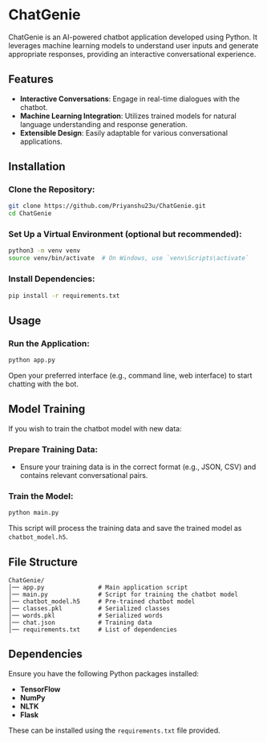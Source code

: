 # ChatGenie

ChatGenie is an AI-powered chatbot application developed using Python. It leverages machine learning models to understand user inputs and generate appropriate responses, providing an interactive conversational experience.

## Features

- **Interactive Conversations**: Engage in real-time dialogues with the chatbot.
- **Machine Learning Integration**: Utilizes trained models for natural language understanding and response generation.
- **Extensible Design**: Easily adaptable for various conversational applications.

## Installation

### Clone the Repository:

```bash
git clone https://github.com/Priyanshu23u/ChatGenie.git
cd ChatGenie
```

### Set Up a Virtual Environment (optional but recommended):

```bash
python3 -m venv venv
source venv/bin/activate  # On Windows, use `venv\Scripts\activate`
```

### Install Dependencies:

```bash
pip install -r requirements.txt
```

## Usage

### Run the Application:

```bash
python app.py
```

Open your preferred interface (e.g., command line, web interface) to start chatting with the bot.

## Model Training

If you wish to train the chatbot model with new data:

### Prepare Training Data:

- Ensure your training data is in the correct format (e.g., JSON, CSV) and contains relevant conversational pairs.

### Train the Model:

```bash
python main.py
```

This script will process the training data and save the trained model as `chatbot_model.h5`.

## File Structure

```
ChatGenie/
│── app.py               # Main application script
│── main.py              # Script for training the chatbot model
│── chatbot_model.h5     # Pre-trained chatbot model
│── classes.pkl          # Serialized classes
│── words.pkl            # Serialized words
│── chat.json            # Training data
│── requirements.txt     # List of dependencies
```

## Dependencies

Ensure you have the following Python packages installed:

- **TensorFlow**
- **NumPy**
- **NLTK**
- **Flask**

These can be installed using the `requirements.txt` file provided.

